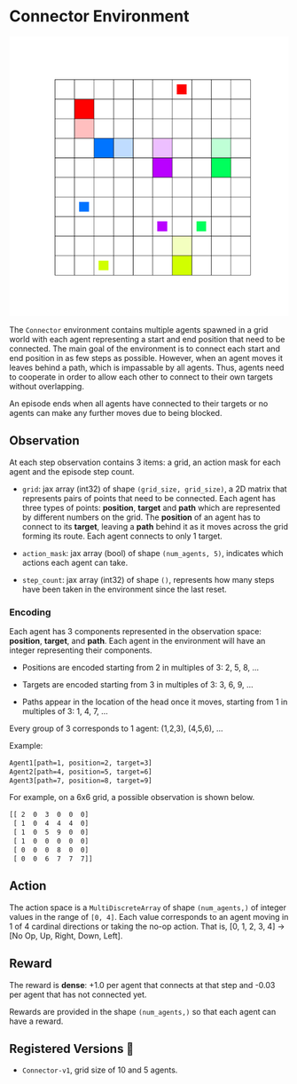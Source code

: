 # Connector Environment

<p align="center">
        <img src="../env_anim/connector.gif" width="600"/>
</p>

The `Connector` environment contains multiple agents spawned in a grid world with each agent
representing a start and end position that need to be connected. The main goal of the environment
is to connect each start and end position in as few steps as possible. However, when an agent moves
it leaves behind a path, which is impassable by all agents. Thus, agents need to cooperate in order
to allow each other to connect to their own targets without overlapping.

An episode ends when all agents have connected to their targets or no agents can make any further
moves due to being blocked.

## Observation
At each step observation contains 3 items: a grid, an action mask for each agent and
the episode step count.

- `grid`: jax array (int32) of shape `(grid_size, grid_size)`, a 2D matrix that represents pairs
   of points that need to be connected. Each agent has three types of points: **position**,
   **target** and **path** which are represented by different numbers on the grid. The
   **position** of an agent has to connect to its **target**, leaving a **path** behind
   it as it moves across the grid forming its route. Each agent connects to only 1 target.

- `action_mask`: jax array (bool) of shape `(num_agents, 5)`, indicates which actions each agent
   can take.

- `step_count`: jax array (int32) of shape `()`, represents how many steps have been taken in
   the environment since the last reset.


### Encoding
Each agent has 3 components represented in the observation space: **position**, **target**, and **path**. Each
agent in the environment will have an integer representing their components.

- Positions are encoded starting from 2 in multiples of 3: 2, 5, 8, …

- Targets are encoded starting from 3 in multiples of 3: 3, 6, 9, …

- Paths appear in the location of the head once it moves, starting from 1 in multiples of 3: 1, 4, 7, …

Every group of 3 corresponds to 1 agent: (1,2,3), (4,5,6), …

Example:
```
Agent1[path=1, position=2, target=3]
Agent2[path=4, position=5, target=6]
Agent3[path=7, position=8, target=9]
```

For example, on a 6x6 grid, a possible observation is shown below.

```
[[ 2  0  3  0  0  0]
 [ 1  0  4  4  4  0]
 [ 1  0  5  9  0  0]
 [ 1  0  0  0  0  0]
 [ 0  0  0  8  0  0]
 [ 0  0  6  7  7  7]]
```

## Action
The action space is a `MultiDiscreteArray` of shape `(num_agents,)` of integer values in the range
of `[0, 4]`. Each value corresponds to an agent moving in 1 of 4 cardinal directions or taking the
no-op action. That is, [0, 1, 2, 3, 4] -> [No Op, Up, Right, Down, Left].


## Reward
The reward is **dense**: +1.0 per agent that connects at that step and -0.03 per agent that has not
connected yet.

Rewards are provided in the shape `(num_agents,)` so that each agent can have a reward.


## Registered Versions 📖
- `Connector-v1`, grid size of 10 and 5 agents.
